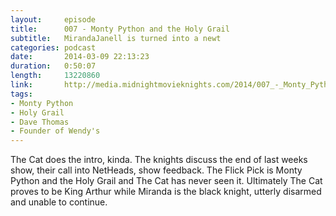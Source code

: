 ```yaml
---
layout:     episode
title:      007 - Monty Python and the Holy Grail
subtitle:   MirandaJanell is turned into a newt
categories: podcast
date:       2014-03-09 22:13:23
duration:   0:50:07
length:     13220860
link:       http://media.midnightmovieknights.com/2014/007_-_Monty_Python_and_the_Holy_Grail.m4a
tags:
- Monty Python
- Holy Grail
- Dave Thomas
- Founder of Wendy's
---
```

The Cat does the intro, kinda. The knights discuss the end of last weeks show, their call into NetHeads, show feedback. The Flick Pick is Monty Python and the Holy Grail and The Cat has never seen it. Ultimately The Cat proves to be King Arthur while Miranda is the black knight, utterly disarmed and unable to continue.